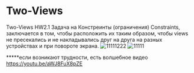 # Two-Views
Two-Views 
HW2.1 Задача на Констреинты (ограничения) Constraints, заключается в том, чтобы расположить их таким образом, чтобы views не пресекались и не накладывались друг на друга на разных устройствах и при повороте экрана.
![11111222](https://user-images.githubusercontent.com/88490455/138286448-b8fb3ba3-99fb-4d47-a1b2-5d00df8e9fc4.jpg)
![11111](https://user-images.githubusercontent.com/88490455/138286635-ddce795a-2e66-4e64-ab1e-b6714a7b2815.jpg)

*****если возникают трудности, есть волшебное видео https://youtu.be/aWJ8FuX8pZE
